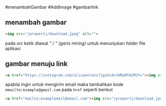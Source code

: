#menambahGambar #AddImage #gambarlink 

## menambah gambar 
```Html
<img src="/properti/download.jpeg" alt="">
```
pada *src* ketik diawal *" / " (garis miring)* untuk menunjukan folder file aplikasi 

## gambar menuju link 
```html
<a href="https://instagram.com/alizaenlens?igshid=YmMyMTA2M2Y="><img src="/properti/download.jpeg" ></a>
```

apabila ingin untuk mengirim email maka tambahkan kode `emailto:example@gmail.com` pada `href` seperti berikut
```html
<a href="mailto:examplemail@email.com"><img src="/properti/download.jpeg" ></a>
```




